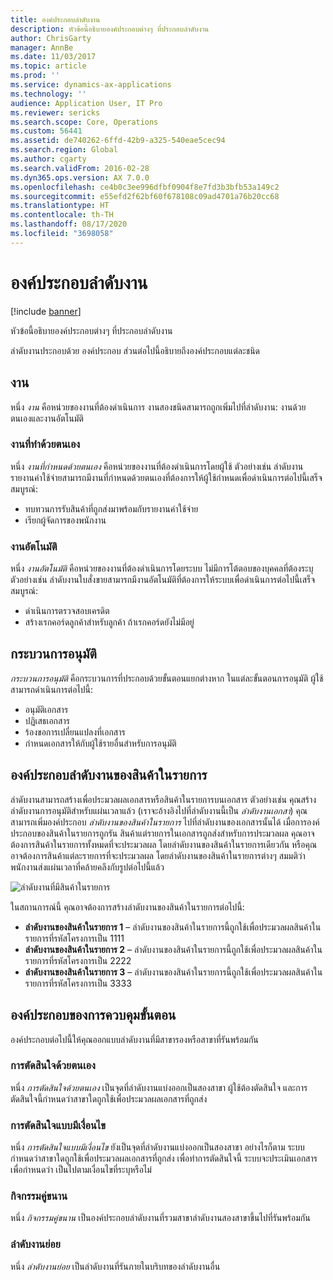 ```yaml
---
title: องค์ประกอบลำดับงาน
description: หัวข้อนี้อธิบายองค์ประกอบต่างๆ ที่ประกอบลำดับงาน
author: ChrisGarty
manager: AnnBe
ms.date: 11/03/2017
ms.topic: article
ms.prod: ''
ms.service: dynamics-ax-applications
ms.technology: ''
audience: Application User, IT Pro
ms.reviewer: sericks
ms.search.scope: Core, Operations
ms.custom: 56441
ms.assetid: de740262-6ffd-42b9-a325-540eae5cec94
ms.search.region: Global
ms.author: cgarty
ms.search.validFrom: 2016-02-28
ms.dyn365.ops.version: AX 7.0.0
ms.openlocfilehash: ce4b0c3ee996dfbf0904f8e7fd3b3bfb53a149c2
ms.sourcegitcommit: e55efd2f62bf60f678108c09ad4701a76b20cc68
ms.translationtype: HT
ms.contentlocale: th-TH
ms.lasthandoff: 08/17/2020
ms.locfileid: "3698058"
---
```

# <a name="workflow-elements"></a>องค์ประกอบลำดับงาน

[!include [banner](../includes/banner.md)]

หัวข้อนี้อธิบายองค์ประกอบต่างๆ ที่ประกอบลำดับงาน

ลำดับงานประกอบด้วย องค์ประกอบ  ส่วนต่อไปนี้อธิบายถึงองค์ประกอบแต่ละชนิด

## <a name="tasks"></a>งาน

หนึ่ง *งาน* คือหน่วยของงานที่ต้องดำเนินการ งานสองชนิดสามารถถูกเพิ่มไปที่ลำดับงาน: งานด้วยตนเองและงานอัตโนมัติ

### <a name="manual-task"></a>งานที่ทำด้วยตนเอง

หนึ่ง *งานที่กำหนดด้วยตนเอง* คือหน่วยของงานที่ต้องดำเนินการโดยผู้ใช้ ตัวอย่างเช่น ลำดับงานรายงานค่าใช้จ่ายสามารถมีงานที่กำหนดด้วยตนเองที่ต้องการให้ผู้ใช้กำหนดเพื่อดำเนินการต่อไปนี้เสร็จสมบูรณ์:

- ทบทวนการรับสินค้าที่ถูกส่งมาพร้อมกับรายงานค่าใช้จ่าย
- เรียกผู้จัดการของพนักงาน

### <a name="automated-task"></a>งานอัตโนมัติ

หนึ่ง *งานอัตโนมัติ* คือหน่วยของงานที่ต้องดำเนินการโดยระบบ ไม่มีการโต้ตอบของบุคคลที่ต้องระบุ ตัวอย่างเช่น ลำดับงานใบสั่งขายสามารถมีงานอัตโนมัติที่ต้องการให้ระบบเพื่อดำเนินการต่อไปนี้เสร็จสมบูรณ์:

- ดำเนินการตรวจสอบเครดิต
- สร้างเรกคอร์ดลูกค้าสำหรับลูกค้า ถ้าเรกคอร์ดยังไม่มีอยู่

## <a name="approval-processes"></a>กระบวนการอนุมัติ

*กระบวนการอนุมัติ* คือกระบวนการที่ประกอบด้วยขั้นตอนแยกต่างหาก ในแต่ละขั้นตอนการอนุมัติ ผู้ใช้สามารถดำเนินการต่อไปนี้:

- อนุมัติเอกสาร
- ปฏิเสธเอกสาร
- ร้องขอการเปลี่ยนแปลงที่เอกสาร
- กำหนดเอกสารให้กับผู้ใช้รายอื่นสำหรับการอนุมัติ

## <a name="line-item-workflow-elements"></a>องค์ประกอบลำดับงานของสินค้าในรายการ

ลำดับงานสามารถสร้างเพื่อประมวลผลเอกสารหรือสินค้าในรายการบนเอกสาร ตัวอย่างเช่น คุณสร้างลำดับงานการอนุมัติสำหรับแผ่นเวลาแล้ว (เราจะอ้างอิงไปที่ลำดับงานนี้เป็น *ลำดับงานเอกสา*) คุณสามารถเพิ่มองค์ประกอบ *ลำดับงานของสินค้าในรายการ* ไปที่ลำดับงานของเอกสารนั้นได้ เมื่อการองค์ประกอบของสินค้าในรายการถูกรัน สินค้าแต่รายการในเอกสารถูกส่งสำหรับการประมวลผล คุณอาจต้องการสินค้าในรายการทั้งหมดที่จะประมวลผล โดยลำดับงานของสินค้าในรายการเดียวกัน หรือคุณอาจต้องการสินค้าแต่ละรายการที่จะประมวลผล โดยลำดับงานของสินค้าในรายการต่างๆ สมมติว่า พนักงานส่งแผ่นเวลาที่คล้ายคลึงกับรูปต่อไปนี้แล้ว

![ลำดับงานที่มีสินค้าในรายการ](./media/workflow_lineitemworkflow.gif)

ในสถานการณ์นี้ คุณอาจต้องการสร้างลำดับงานของสินค้าในรายการต่อไปนี้:

- **ลำดับงานของสินค้าในรายการ 1** – ลำดับงานของสินค้าในรายการนี้ถูกใช้เพื่อประมวลผลสินค้าในรายการที่รหัสโครงการเป็น 1111
- **ลำดับงานของสินค้าในรายการ 2** – ลำดับงานของสินค้าในรายการนี้ถูกใช้เพื่อประมวลผลสินค้าในรายการที่รหัสโครงการเป็น 2222
- **ลำดับงานของสินค้าในรายการ 3** – ลำดับงานของสินค้าในรายการนี้ถูกใช้เพื่อประมวลผลสินค้าในรายการที่รหัสโครงการเป็น 3333

## <a name="flow-control-elements"></a>องค์ประกอบของการควบคุมขั้นตอน

องค์ประกอบต่อไปนี้ให้คุณออกแบบลำดับงานที่มีสาขารองหรือสาขาที่รันพร้อมกัน

### <a name="manual-decision"></a>การตัดสินใจด้วยตนเอง

หนึ่ง *การตัดสินใจด้วยตนเอง* เป็นจุดที่ลำดับงานแบ่งออกเป็นสองสาขา ผู้ใช้ต้องตัดสินใจ และการตัดสินใจนี้กำหนดว่าสาขาใดถูกใช้เพื่อประมวลผลเอกสารที่ถูกส่ง

### <a name="conditional-decision"></a>การตัดสินใจแบบมีเงื่อนไข

หนึ่ง *การตัดสินใจแบบมีเงื่อนไข* ยังเป็นจุดที่ลำดับงานแบ่งออกเป็นสองสาขา อย่างไรก็ตาม ระบบกำหนดว่าสาขาใดถูกใช้เพื่อประมวลผลเอกสารที่ถูกส่ง เพื่อทำการตัดสินใจนี้ ระบบจะประเมินเอกสารเพื่อกำหนดว่า เป็นไปตามเงื่อนไขที่ระบุหรือไม่

### <a name="parallel-activity"></a>กิจกรรมคู่ขนาน

หนึ่ง *กิจกรรมคู่ขนาน* เป็นองค์ประกอบลำดับงานที่รวมสาขาลำดับงานสองสาขาขึ้นไปที่รันพร้อมกัน

### <a name="subworkflow"></a>ลำดับงานย่อย

หนึ่ง *ลำดับงานย่อย* เป็นลำดับงานที่รันภายในบริบทของลำดับงานอื่น
